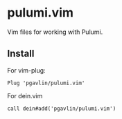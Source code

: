 # pulumi.vim
Vim files for working with Pulumi.

## Install

For vim-plug:

```viml
Plug 'pgavlin/pulumi.vim'
```

For dein.vim

```viml
call dein#add('pgavlin/pulumi.vim')
```
